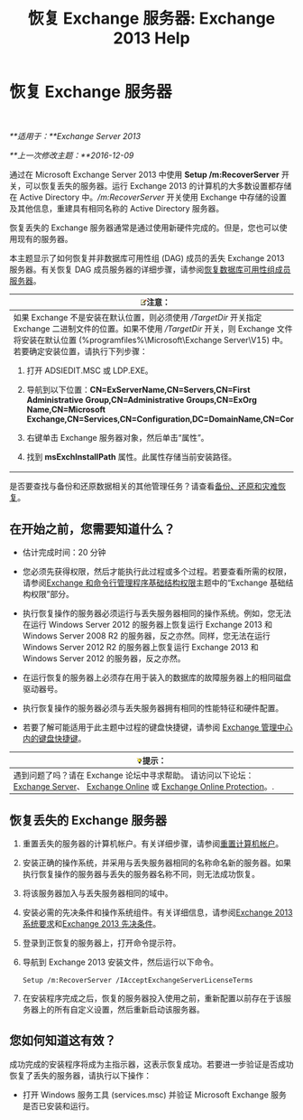 ﻿---
title: '恢复 Exchange 服务器: Exchange 2013 Help'
TOCTitle: 恢复 Exchange 服务器
ms:assetid: 46e9a1cf-b64c-43c3-a898-6171176da761
ms:mtpsurl: https://technet.microsoft.com/zh-cn/library/Dd876880(v=EXCHG.150)
ms:contentKeyID: 50490461
ms.date: 01/11/2018
mtps_version: v=EXCHG.150
ms.translationtype: HT
---

# 恢复 Exchange 服务器

 

_**适用于：**Exchange Server 2013_

_**上一次修改主题：**2016-12-09_

通过在 Microsoft Exchange Server 2013 中使用 **Setup /m:RecoverServer** 开关，可以恢复丢失的服务器。运行 Exchange 2013 的计算机的大多数设置都存储在 Active Directory 中。*/m:RecoverServer* 开关使用 Exchange 中存储的设置及其他信息，重建具有相同名称的 Active Directory 服务器。

恢复丢失的 Exchange 服务器通常是通过使用新硬件完成的。但是，您也可以使用现有的服务器。

本主题显示了如何恢复并非数据库可用性组 (DAG) 成员的丢失 Exchange 2013 服务器。有关恢复 DAG 成员服务器的详细步骤，请参阅[恢复数据库可用性组成员服务器](recover-a-database-availability-group-member-server-exchange-2013-help.md)。

<table>
<colgroup>
<col style="width: 100%" />
</colgroup>
<thead>
<tr class="header">
<th><img src="images/Bb124558.note(EXCHG.150).gif" title="注意" alt="注意" />注意：</th>
</tr>
</thead>
<tbody>
<tr class="odd">
<td>如果 Exchange 不是安装在默认位置，则必须使用 <em>/TargetDir</em> 开关指定 Exchange 二进制文件的位置。如果不使用 <em>/TargetDir</em> 开关，则 Exchange 文件将安装在默认位置 (%programfiles%\Microsoft\Exchange Server\V15) 中。<br />
若要确定安装位置，请执行下列步骤：
<ol>
<li><p>打开 ADSIEDIT.MSC 或 LDP.EXE。</p></li>
<li><p>导航到以下位置：<strong>CN=ExServerName,CN=Servers,CN=First Administrative Group,CN=Administrative Groups,CN=ExOrg Name,CN=Microsoft Exchange,CN=Services,CN=Configuration,DC=DomainName,CN=Com</strong></p></li>
<li><p>右键单击 Exchange 服务器对象，然后单击“属性”。</p></li>
<li><p>找到 <strong>msExchInstallPath</strong> 属性。此属性存储当前安装路径。</p></li>
</ol></td>
</tr>
</tbody>
</table>


是否要查找与备份和还原数据相关的其他管理任务？请查看[备份、还原和灾难恢复](backup-restore-and-disaster-recovery-exchange-2013-help.md)。

## 在开始之前，您需要知道什么？

  - 估计完成时间：20 分钟

  - 您必须先获得权限，然后才能执行此过程或多个过程。若要查看所需的权限，请参阅[Exchange 和命令行管理程序基础结构权限](exchange-and-shell-infrastructure-permissions-exchange-2013-help.md)主题中的“Exchange 基础结构权限”部分。

  - 执行恢复操作的服务器必须运行与丢失服务器相同的操作系统。例如，您无法在运行 Windows Server 2012 的服务器上恢复运行 Exchange 2013 和 Windows Server 2008 R2 的服务器，反之亦然。同样，您无法在运行 Windows Server 2012 R2 的服务器上恢复运行 Exchange 2013 和 Windows Server 2012 的服务器，反之亦然。

  - 在运行恢复的服务器上必须存在用于装入的数据库的故障服务器上的相同磁盘驱动器号。

  - 执行恢复操作的服务器必须与丢失服务器拥有相同的性能特征和硬件配置。

  - 若要了解可能适用于此主题中过程的键盘快捷键，请参阅 [Exchange 管理中心内的键盘快捷键](keyboard-shortcuts-in-the-exchange-admin-center-exchange-online-protection-help.md)。

<table>
<thead>
<tr class="header">
<th><img src="images/Bb124558.tip(EXCHG.150).gif" title="提示" alt="提示" />提示：</th>
</tr>
</thead>
<tbody>
<tr class="odd">
<td>遇到问题了吗？请在 Exchange 论坛中寻求帮助。 请访问以下论坛：<a href="https://go.microsoft.com/fwlink/p/?linkid=60612">Exchange Server</a>、 <a href="https://go.microsoft.com/fwlink/p/?linkid=267542">Exchange Online</a> 或 <a href="https://go.microsoft.com/fwlink/p/?linkid=285351">Exchange Online Protection</a>。.</td>
</tr>
</tbody>
</table>


## 恢复丢失的 Exchange 服务器

1.  重置丢失的服务器的计算机帐户。有关详细步骤，请参阅[重置计算机帐户](https://go.microsoft.com/fwlink/p/?linkid=165388)。

2.  安装正确的操作系统，并采用与丢失服务器相同的名称命名新的服务器。如果执行恢复操作的服务器与丢失的服务器名称不同，则无法成功恢复。

3.  将该服务器加入与丢失服务器相同的域中。

4.  安装必需的先决条件和操作系统组件。有关详细信息，请参阅[Exchange 2013 系统要求](exchange-2013-system-requirements-exchange-2013-help.md)和[Exchange 2013 先决条件](exchange-2013-prerequisites-exchange-2013-help.md)。

5.  登录到正恢复的服务器上，打开命令提示符。

6.  导航到 Exchange 2013 安装文件，然后运行以下命令。
    
        Setup /m:RecoverServer /IAcceptExchangeServerLicenseTerms

7.  在安装程序完成之后，恢复的服务器投入使用之前，重新配置以前存在于该服务器上的所有自定义设置，然后重新启动该服务器。

## 您如何知道这有效？

成功完成的安装程序将成为主指示器，这表示恢复成功。若要进一步验证是否成功恢复了丢失的服务器，请执行以下操作：

  - 打开 Windows 服务工具 (services.msc) 并验证 Microsoft Exchange 服务是否已安装和运行。

